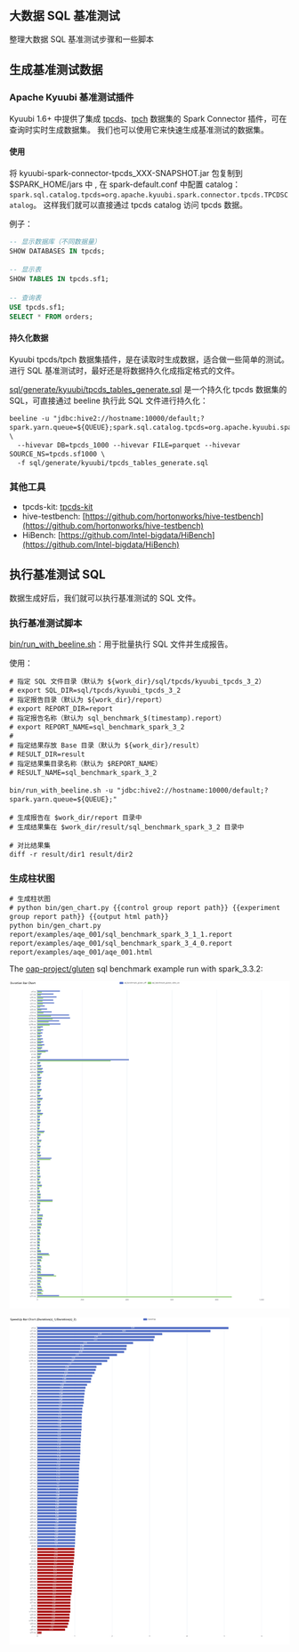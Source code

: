 ## 大数据 SQL 基准测试

整理大数据 SQL 基准测试步骤和一些脚本

## 生成基准测试数据

### Apache Kyuubi 基准测试插件

Kyuubi 1.6+ 中提供了集成 [tpcds](https://github.com/apache/kyuubi/tree/master/extensions/spark/kyuubi-spark-connector-tpcds)、[tpch](https://github.com/apache/kyuubi/tree/master/extensions/spark/kyuubi-spark-connector-tpch) 数据集的 Spark Connector 插件，可在查询时实时生成数据集。 我们也可以使用它来快速生成基准测试的数据集。

#### 使用

将 kyuubi-spark-connector-tpcds_XXX-SNAPSHOT.jar 包复制到 $SPARK_HOME/jars 中 ,
在 spark-default.conf 中配置 catalog：`spark.sql.catalog.tpcds=org.apache.kyuubi.spark.connector.tpcds.TPCDSCatalog`。
这样我们就可以直接通过 tpcds catalog 访问 tpcds 数据。

例子：

```sql
-- 显示数据库（不同数据量）
SHOW DATABASES IN tpcds;

-- 显示表
SHOW TABLES IN tpcds.sf1;

-- 查询表
USE tpcds.sf1;
SELECT * FROM orders;
```

#### 持久化数据

Kyuubi tpcds/tpch 数据集插件，是在读取时生成数据，适合做一些简单的测试。进行 SQL 基准测试时，最好还是将数据持久化成指定格式的文件。

[sql/generate/kyuubi/tpcds_tables_generate.sql](sql/generate/kyuubi/tpcds_tables_generate.sql) 是一个持久化 tpcds 数据集的 SQL，可直接通过 beeline 执行此 SQL 文件进行持久化：

```
beeline -u "jdbc:hive2://hostname:10000/default;?spark.yarn.queue=${QUEUE};spark.sql.catalog.tpcds=org.apache.kyuubi.spark.connector.tpcds.TPCDSCatalog" \
  --hivevar DB=tpcds_1000 --hivevar FILE=parquet --hivevar SOURCE_NS=tpcds.sf1000 \
  -f sql/generate/kyuubi/tpcds_tables_generate.sql
```

### 其他工具

+ tpcds-kit: [tpcds-kit](tpcds-kit)
+ hive-testbench: [https://github.com/hortonworks/hive-testbench](https://github.com/hortonworks/hive-testbench)
+ HiBench: [https://github.com/Intel-bigdata/HiBench](https://github.com/Intel-bigdata/HiBench)

## 执行基准测试 SQL

数据生成好后，我们就可以执行基准测试的 SQL 文件。

### 执行基准测试脚本

[bin/run_with_beeline.sh](bin/run_with_beeline.sh)：用于批量执行 SQL 文件并生成报告。

使用：

```
# 指定 SQL 文件目录（默认为 ${work_dir}/sql/tpcds/kyuubi_tpcds_3_2）
# export SQL_DIR=sql/tpcds/kyuubi_tpcds_3_2
# 指定报告目录（默认为 ${work_dir}/report）
# export REPORT_DIR=report
# 指定报告名称（默认为 sql_benchmark_$(timestamp).report）
# export REPORT_NAME=sql_benchmark_spark_3_2
#
# 指定结果存放 Base 目录（默认为 ${work_dir}/result）
# RESULT_DIR=result
# 指定结果集目录名称（默认为 $REPORT_NAME）
# RESULT_NAME=sql_benchmark_spark_3_2

bin/run_with_beeline.sh -u "jdbc:hive2://hostname:10000/default;?spark.yarn.queue=${QUEUE};"

# 生成报告在 $work_dir/report 目录中
# 生成结果集在 $work_dir/result/sql_benchmark_spark_3_2 目录中

# 对比结果集
diff -r result/dir1 result/dir2
```

### 生成柱状图

```
# 生成柱状图
# python bin/gen_chart.py {{control group report path}} {{experiment group report path}} {{output html path}}
python bin/gen_chart.py report/examples/aqe_001/sql_benchmark_spark_3_1_1.report report/examples/aqe_001/sql_benchmark_spark_3_4_0.report report/examples/aqe_001/aqe_001.html
```

The [oap-project/gluten](https://github.com/oap-project/gluten) sql benchmark example run with spark_3.3.2:

![gluten_spark_3.3.2_duration](report/examples/gluten_spark_3.3.2/gluten_spark_3.3.2_chart_duration.png)

![gluten_spark_3.3.2_speedup](report/examples/gluten_spark_3.3.2/gluten_spark_3.3.2_chart_speedup.png)
